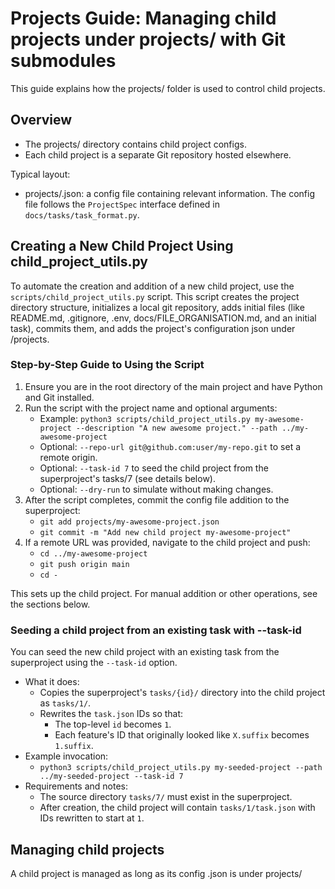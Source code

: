 # Projects Guide: Managing child projects under projects/ with Git submodules

This guide explains how the projects/ folder is used to control child projects.
## Overview
- The projects/ directory contains child project configs.
- Each child project is a separate Git repository hosted elsewhere.

Typical layout:
- projects/<name>.json: a config file containing relevant information. The config file follows the `ProjectSpec` interface defined in `docs/tasks/task_format.py`.

## Creating a New Child Project Using child_project_utils.py

To automate the creation and addition of a new child project, use the `scripts/child_project_utils.py` script. This script creates the project directory structure, initializes a local git repository, adds initial files (like README.md, .gitignore, .env, docs/FILE_ORGANISATION.md, and an initial task), commits them, and adds the project's configuration json under /projects.

### Step-by-Step Guide to Using the Script

1. Ensure you are in the root directory of the main project and have Python and Git installed.
2. Run the script with the project name and optional arguments:
   - Example: `python3 scripts/child_project_utils.py my-awesome-project --description "A new awesome project." --path ../my-awesome-project`
   - Optional: `--repo-url git@github.com:user/my-repo.git` to set a remote origin.
   - Optional: `--task-id 7` to seed the child project from the superproject's tasks/7 (see details below).
   - Optional: `--dry-run` to simulate without making changes.
3. After the script completes, commit the config file addition to the superproject:
   - `git add projects/my-awesome-project.json`
   - `git commit -m "Add new child project my-awesome-project"`
4. If a remote URL was provided, navigate to the child project and push:
   - `cd ../my-awesome-project`
   - `git push origin main`
   - `cd -`

This sets up the child project. For manual addition or other operations, see the sections below.

### Seeding a child project from an existing task with --task-id

You can seed the new child project with an existing task from the superproject using the `--task-id` option.

- What it does:
  - Copies the superproject's `tasks/{id}/` directory into the child project as `tasks/1/`.
  - Rewrites the `task.json` IDs so that:
    - The top-level `id` becomes `1`.
    - Each feature's ID that originally looked like `X.suffix` becomes `1.suffix`.
- Example invocation:
  - `python3 scripts/child_project_utils.py my-seeded-project --path ../my-seeded-project --task-id 7`
- Requirements and notes:
  - The source directory `tasks/7/` must exist in the superproject.
  - After creation, the child project will contain `tasks/1/task.json` with IDs rewritten to start at `1`.

## Managing child projects
A child project is managed as long as its config .json is under projects/<name>
